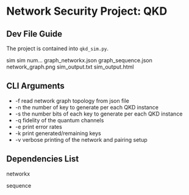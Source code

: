 # Network Security Project: QKD

## Dev File Guide
The project is contained into `qkd_sim.py`.

sim
    sim num...
        graph_networkx.json
        graph_sequence.json
        network_graph.png
        sim_output.txt
        sim_output.html

## CLI Arguments
- \-f read network graph topology from json file
- \-n the number of key to generate per each QKD instance
- \-s the number bits of each key to generate per each QKD instance
- \-q fidelity of the quantum channels
- \-e print error rates
- \-k print generated/remaining keys
- \-v verbose printing of the network and pairing setup

## Dependencies List
networkx

sequence